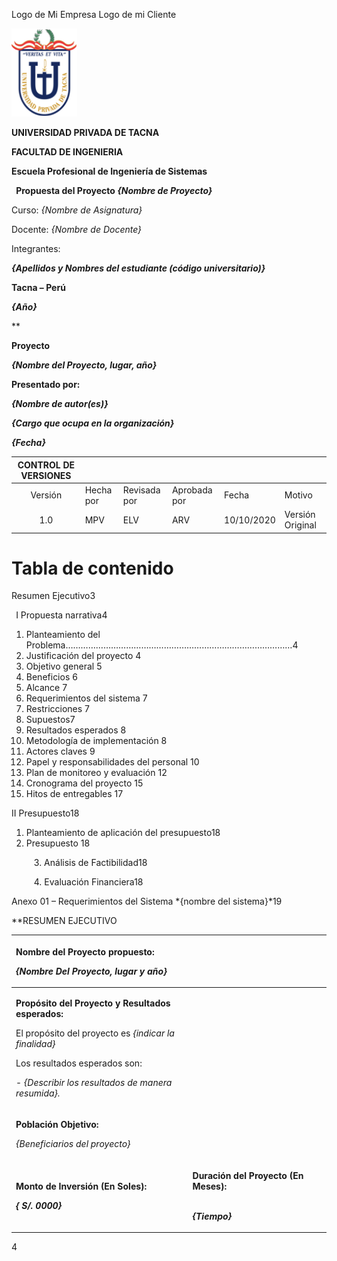 ﻿Logo de Mi Empresa		Logo de mi Cliente

![C:\Users\EPIS\Documents\upt.png](media/Aspose.Words.f8cf1756-814f-4152-ba63-5691c2d217d8.001.png)

**UNIVERSIDAD PRIVADA DE TACNA**

**FACULTAD DE INGENIERIA**

**Escuela Profesional de Ingeniería de Sistemas**


` `**Propuesta del Proyecto *{Nombre de Proyecto}***

Curso: *{Nombre de Asignatura}*


Docente: *{Nombre de Docente}*


Integrantes:

***{Apellidos y Nombres del estudiante	(código universitario)}***



**Tacna – Perú**

***{Año}***

**





**Proyecto**


***{Nombre del Proyecto, lugar, año}***





**Presentado por:**

***{Nombre de autor(es)}***

***{Cargo que ocupa en la organización}***

***{Fecha}*** 










|CONTROL DE VERSIONES||||||
| :-: | :- | :- | :- | :- | :- |
|Versión|Hecha por|Revisada por|Aprobada por|Fecha|Motivo|
|1\.0|MPV|ELV|ARV|10/10/2020|Versión Original|

# **Tabla de contenido**
Resumen Ejecutivo3

` `I Propuesta narrativa4

1. Planteamiento del Problema………………………………………………………………………………4
1. Justificación del proyecto	4
1. Objetivo general	5
1. Beneficios	6
1. Alcance	7
1. Requerimientos del sistema	7
1. Restricciones	7
1. Supuestos7
1. Resultados esperados	8
1. Metodología de implementación	8
1. Actores claves	9
1. Papel y responsabilidades del personal	10
1. Plan de monitoreo y evaluación	12
1. Cronograma del proyecto 15
1. Hitos de entregables	17

II Presupuesto18

1. Planteamiento de aplicación del presupuesto18
1. Presupuesto 18

`     `3.   Análisis de Factibilidad18

`     `4.   Evaluación Financiera18

Anexo 01 – Requerimientos del Sistema *{nombre del sistema}*19


**RESUMEN EJECUTIVO

|<p>**Nombre del Proyecto propuesto**: </p><p></p><p>*{Nombre Del Proyecto, lugar y año}*</p><p></p>||
| :- | :- |
|<p>**Propósito del Proyecto y Resultados esperados:** </p><p></p><p>El propósito del proyecto es *{indicar la finalidad}*</p><p></p><p>Los resultados esperados son:</p><p>- *{Describir los resultados de manera resumida}.*</p><p></p>||
|<p>**Población Objetivo:** </p><p>*{Beneficiarios del proyecto}* </p>||
|<p>**Monto de Inversión (En Soles):**</p><p></p><p>***{  S/. 0000}***</p><p></p>|<p>**Duración del Proyecto (En Meses):**</p><p></p><p>`                           `***{Tiempo}***</p><p></p>|

4

